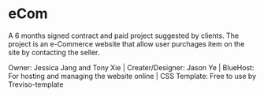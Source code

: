 # eCom
A 6 months signed contract and paid project suggested by clients. The project is an e-Commerce website that allow user purchages item on the site by contacting the seller.   

Owner: Jessica Jang and Tony Xie |
Creater/Designer: Jason Ye | 
BlueHost: For hosting and managing the website online |
CSS Template: Free to use by Treviso-template
